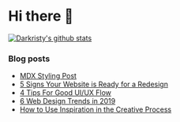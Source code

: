 # Hi there 👋

[![Darkristy's github stats](https://github-readme-stats.vercel.app/api?username=darkristy)](https://github.com/anuraghazra/github-readme-stats)

### Blog posts

<!-- BLOG-POST-LIST:START -->
- [MDX Styling Post](
            https://bornwhitfield-git-develop.darkristy.vercel.app/posts/mdx-styling
          )
- [5 Signs Your Website is Ready for a Redesign](
            https://bornwhitfield-git-develop.darkristy.vercel.app/posts/5-signs-your-website-is-ready-for-a-redesign
          )
- [4 Tips For Good UI/UX Flow](
            https://bornwhitfield-git-develop.darkristy.vercel.app/posts/4-tips-for-good-ui-ux-flow
          )
- [6 Web Design Trends in 2019](
            https://bornwhitfield-git-develop.darkristy.vercel.app/posts/6-web-design-trends-in-2019
          )
- [How to Use Inspiration in the Creative Process](
            https://bornwhitfield-git-develop.darkristy.vercel.app/posts/how-to-use-inspiration-in-the-creative-process
          )
<!-- BLOG-POST-LIST:END -->

<!--
**darkristy/darkristy** is a ✨ _special_ ✨ repository because its `README.md` (this file) appears on your GitHub profile.

Here are some ideas to get you started:

- 🔭 I’m currently working on ...
- 🌱 I’m currently learning ...
- 👯 I’m looking to collaborate on ...
- 🤔 I’m looking for help with ...
- 💬 Ask me about ...
- 📫 How to reach me: ...
- 😄 Pronouns: ...
- ⚡ Fun fact: ...
-->
